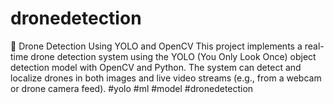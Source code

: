 # dronedetection
🚁 Drone Detection Using YOLO and OpenCV This project implements a real-time drone detection system using the YOLO (You Only Look Once) object detection model with OpenCV and Python. The system can detect and localize drones in both images and live video streams (e.g., from a webcam or drone camera feed).
 #yolo #ml  #model #dronedetection
